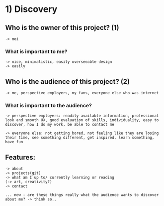 # 1) Discovery

## Who is the owner of this project? (1)
    -> moi

### What is important to me?
    -> nice, minimalistic, easily overseeable design
    -> easily

## Who is the audience of this project? (2)
    -> me, perspective employers, my fans, everyone else who was internet

### What is important to the audience?
    -> perspective employers: readily available information, professional look and smooth UX, good evaluation of skills, individuality, easy to discover, how I do my work, be able to contact me

    -> everyone else: not getting bored, not feeling like they are losing their time, see something different, get inspired, learn something, have fun

## Features:
    -> about
    -> projects(git)
    -> what am I up to/ currently learning or reading
    (-> art, creativity?)
    -> contact

    ... now - are these things really what the audience wants to discover about me? -> think so..






